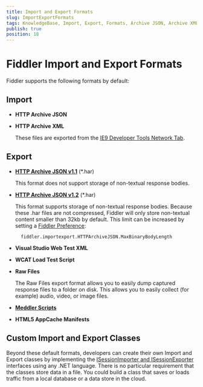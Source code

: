 ```yaml
---
title: Import and Export Formats
slug: ImportExportFormats
tags: KnowledgeBase, Import, Export, Formats, Archive JSON, Archive XML, Visual Studio Web Test, Raw Files, Meddler, AppCache Manifest
publish: true
position: 18
---
```


Fiddler Import and Export Formats
=================================

Fiddler supports the following formats by default:

Import
------

+ **HTTP Archive JSON**

+ **HTTP Archive XML**
  
   These files are exported from the [IE9 Developer Tools Network Tab][1].

Export
------

+ **[HTTP Archive JSON v1.1][2]** (*.har)

   This format does not support storage of non-textual response bodies.

+ **[HTTP Archive JSON v1.2][3]** (*.har)

   This format supports storage of non-textual response bodies. Because these .har files are not compressed, Fiddler will only store non-textual content smaller than 32kb by default. This limit can be increased by setting a [Fiddler Preference][5]: 
   
        fiddler.importexport.HTTPArchiveJSON.MaxBinaryBodyLength

+ **Visual Studio Web Test XML**

+ **WCAT Load Test Script**

+ **Raw Files**

   The Raw Files export format allows you to easily dump captured response files to a folder on disk. This allows you to easily collect (for example) audio, video, or image files.

+ **[Meddler Scripts][4]**

+ **HTML5 AppCache Manifests**

Custom Import and Export Classes
--------------------------------

Beyond these default formats, developers can create their own Import and Export classes by implementing the [ISessionImporter and ISessionExporter][6] interfaces using any .NET language. There is no particular requirement that the classes store data in a file. You could build a class that saves or loads traffic from a local database or a data store in the cloud.

[1]: https://blogs.msdn.com/b/ie/archive/2010/04/22/ie9-developer-tools-network-tab.aspx
[2]: https://groups.google.com/forum/?fromgroups=#!forum/http-archive-specification
[3]: https://groups.google.com/forum/?fromgroups=#!forum/http-archive-specification
[4]: http://www.fiddler2.com/meddler/
[5]: ./FiddlerScript/FiddlerPrefs
[6]: ../Extend-Fiddler/ImporterExporterInterfaces
